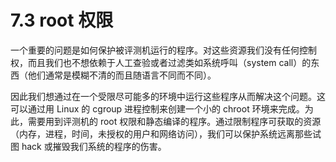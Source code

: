 # 7.3 root 权限

一个重要的问题是如何保护被评测机运行的程序。对这些资源我们没有任何控制权，而且我们也不想依赖于人工查验或者过滤类如系统呼叫（system call）的东西（他们通常是模糊不清的而且随语言不同而不同）。

因此我们想通过在一个受限尽可能多的环境中运行这些程序从而解决这个问题。这可以通过用 Linux 的 cgroup 进程控制来创建一个小的 chroot 环境来完成。为此，需要用到评测机的 root 权限和静态编译的程序。通过限制程序可获取的资源（内存，进程，时间，未授权的用户和网络访问），我们可以保护系统远离那些试图 hack 或摧毁我们系统的程序的伤害。